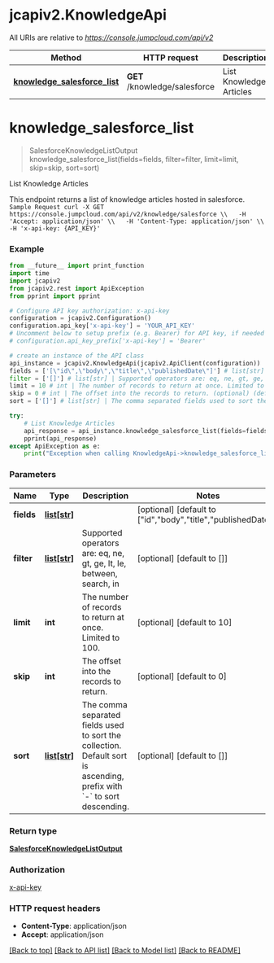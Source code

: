 # jcapiv2.KnowledgeApi

All URIs are relative to *https://console.jumpcloud.com/api/v2*

Method | HTTP request | Description
------------- | ------------- | -------------
[**knowledge_salesforce_list**](KnowledgeApi.md#knowledge_salesforce_list) | **GET** /knowledge/salesforce | List Knowledge Articles


# **knowledge_salesforce_list**
> SalesforceKnowledgeListOutput knowledge_salesforce_list(fields=fields, filter=filter, limit=limit, skip=skip, sort=sort)

List Knowledge Articles

This endpoint returns a list of knowledge articles hosted in salesforce.  ``` Sample Request curl -X GET https://console.jumpcloud.com/api/v2/knowledge/salesforce \\   -H 'Accept: application/json' \\   -H 'Content-Type: application/json' \\   -H 'x-api-key: {API_KEY}' ```

### Example
```python
from __future__ import print_function
import time
import jcapiv2
from jcapiv2.rest import ApiException
from pprint import pprint

# Configure API key authorization: x-api-key
configuration = jcapiv2.Configuration()
configuration.api_key['x-api-key'] = 'YOUR_API_KEY'
# Uncomment below to setup prefix (e.g. Bearer) for API key, if needed
# configuration.api_key_prefix['x-api-key'] = 'Bearer'

# create an instance of the API class
api_instance = jcapiv2.KnowledgeApi(jcapiv2.ApiClient(configuration))
fields = ['[\"id\",\"body\",\"title\",\"publishedDate\"]'] # list[str] |  (optional) (default to ["id","body","title","publishedDate"])
filter = ['[]'] # list[str] | Supported operators are: eq, ne, gt, ge, lt, le, between, search, in (optional) (default to [])
limit = 10 # int | The number of records to return at once. Limited to 100. (optional) (default to 10)
skip = 0 # int | The offset into the records to return. (optional) (default to 0)
sort = ['[]'] # list[str] | The comma separated fields used to sort the collection. Default sort is ascending, prefix with `-` to sort descending.  (optional) (default to [])

try:
    # List Knowledge Articles
    api_response = api_instance.knowledge_salesforce_list(fields=fields, filter=filter, limit=limit, skip=skip, sort=sort)
    pprint(api_response)
except ApiException as e:
    print("Exception when calling KnowledgeApi->knowledge_salesforce_list: %s\n" % e)
```

### Parameters

Name | Type | Description  | Notes
------------- | ------------- | ------------- | -------------
 **fields** | [**list[str]**](str.md)|  | [optional] [default to [&quot;id&quot;,&quot;body&quot;,&quot;title&quot;,&quot;publishedDate&quot;]]
 **filter** | [**list[str]**](str.md)| Supported operators are: eq, ne, gt, ge, lt, le, between, search, in | [optional] [default to []]
 **limit** | **int**| The number of records to return at once. Limited to 100. | [optional] [default to 10]
 **skip** | **int**| The offset into the records to return. | [optional] [default to 0]
 **sort** | [**list[str]**](str.md)| The comma separated fields used to sort the collection. Default sort is ascending, prefix with &#x60;-&#x60; to sort descending.  | [optional] [default to []]

### Return type

[**SalesforceKnowledgeListOutput**](SalesforceKnowledgeListOutput.md)

### Authorization

[x-api-key](../README.md#x-api-key)

### HTTP request headers

 - **Content-Type**: application/json
 - **Accept**: application/json

[[Back to top]](#) [[Back to API list]](../README.md#documentation-for-api-endpoints) [[Back to Model list]](../README.md#documentation-for-models) [[Back to README]](../README.md)

